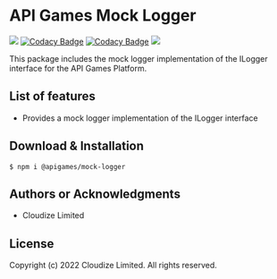 # API Games Mock Logger

![](https://img.shields.io/badge/build-passing-brightgreen)
[![Codacy Badge](https://app.codacy.com/project/badge/Grade/0bd15026ed6c498293fc32f5c39abd9a)](https://www.codacy.com?utm_source=github.com&amp;utm_medium=referral&amp;utm_content=apigames-core/mock-logger&amp;utm_campaign=Badge_Grade)
[![Codacy Badge](https://app.codacy.com/project/badge/Coverage/0bd15026ed6c498293fc32f5c39abd9a)](https://www.codacy.com?utm_source=github.com&utm_medium=referral&utm_content=apigames-core/mock-logger&utm_campaign=Badge_Coverage)
![](https://img.shields.io/badge/license-UNLICENSED-blue)

This package includes the mock logger implementation of the ILogger interface for the API Games Platform.

## List of features

*   Provides a mock logger implementation of the ILogger interface

## Download & Installation

```shell 
$ npm i @apigames/mock-logger
```

## Authors or Acknowledgments

*   Cloudize Limited

## License

Copyright (c) 2022 Cloudize Limited.  All rights reserved.
